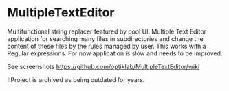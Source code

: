 MultipleTextEditor
==================

Multifunctional string replacer featured by cool UI. Multiple Text Editor application for searching many files in subdirectories and change the content of these files by the rules managed by user. This works with a Regular expressions. For now application is slow and needs to be improved.

See screenshots https://github.com/optiklab/MultipleTextEditor/wiki

!!Project is archived as being outdated for years.
